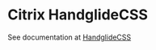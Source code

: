 # Citrix HandglideCSS
See documentation  at [HandglideCSS](http://cwcui.blob.core.windows.net/hanglidecss-usage/index.html)
